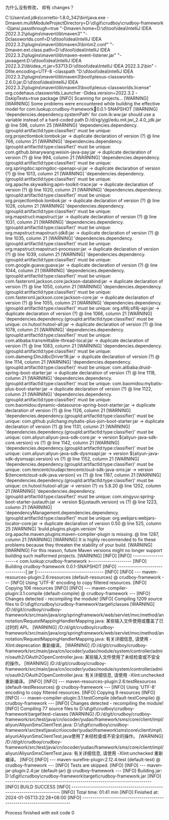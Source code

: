 为什么没有修改， 却有 changes？


C:\Users\xd\.jdks\corretto-1.8.0_342\bin\java.exe -Dmaven.multiModuleProjectDirectory=D:\d\git\crudboy\crudboy-framework -Djansi.passthrough=true "-Dmaven.home=D:\d\tool\idea\IntelliJ IDEA 2022.3.2\plugins\maven\lib\maven3" "-Dclassworlds.conf=D:\d\tool\idea\IntelliJ IDEA 2022.3.2\plugins\maven\lib\maven3\bin\m2.conf" "-Dmaven.ext.class.path=D:\d\tool\idea\IntelliJ IDEA 2022.3.2\plugins\maven\lib\maven-event-listener.jar" "-javaagent:D:\d\tool\idea\IntelliJ IDEA 2022.3.2\lib\idea_rt.jar=53713:D:\d\tool\idea\IntelliJ IDEA 2022.3.2\bin" -Dfile.encoding=UTF-8 -classpath "D:\d\tool\idea\IntelliJ IDEA 2022.3.2\plugins\maven\lib\maven3\boot\plexus-classworlds-2.6.0.jar;D:\d\tool\idea\IntelliJ IDEA 2022.3.2\plugins\maven\lib\maven3\boot\plexus-classworlds.license" org.codehaus.classworlds.Launcher -Didea.version=2022.3.2 -DskipTests=true package
[INFO] Scanning for projects...
[WARNING]
[WARNING] Some problems were encountered while building the effective model for com.luokup:crudboy-framework:jar:0.0.1-SNAPSHOT
[WARNING] 'dependencies.dependency.systemPath' for com.lk:ww:jar should use a variable instead of a hard-coded path D:/d/xg/yjgl/edu.mit.jwi_2.4.0_jdk.jar @ line 598, column 25
[WARNING] 'dependencies.dependency.(groupId:artifactId:type:classifier)' must be unique: org.projectlombok:lombok:jar -> duplicate declaration of version (?) @ line 766, column 21
[WARNING] 'dependencies.dependency.(groupId:artifactId:type:classifier)' must be unique: com.github.binarywang:weixin-java-pay:jar -> duplicate declaration of version (?) @ line 994, column 21
[WARNING] 'dependencies.dependency.(groupId:artifactId:type:classifier)' must be unique: org.springdoc:springdoc-openapi-ui:jar -> duplicate declaration of version (?) @ line 1013, column 21
[WARNING] 'dependencies.dependency.(groupId:artifactId:type:classifier)' must be unique: org.apache.skywalking:apm-toolkit-trace:jar -> duplicate declaration of version (?) @ line 1020, column 21
[WARNING] 'dependencies.dependency.(groupId:artifactId:type:classifier)' must be unique: org.projectlombok:lombok:jar -> duplicate declaration of version (?) @ line 1026, column 21
[WARNING] 'dependencies.dependency.(groupId:artifactId:type:classifier)' must be unique: org.mapstruct:mapstruct:jar -> duplicate declaration of version (?) @ line 1031, column 21
[WARNING] 'dependencies.dependency.(groupId:artifactId:type:classifier)' must be unique: org.mapstruct:mapstruct-jdk8:jar -> duplicate declaration of version (?) @ line 1035, column 21
[WARNING] 'dependencies.dependency.(groupId:artifactId:type:classifier)' must be unique: org.mapstruct:mapstruct-processor:jar -> duplicate declaration of version (?) @ line 1039, column 21
[WARNING] 'dependencies.dependency.(groupId:artifactId:type:classifier)' must be unique: com.google.guava:guava:jar -> duplicate declaration of version (?) @ line 1044, column 21
[WARNING] 'dependencies.dependency.(groupId:artifactId:type:classifier)' must be unique: com.fasterxml.jackson.core:jackson-databind:jar -> duplicate declaration of version (?) @ line 1050, column 21
[WARNING] 'dependencies.dependency.(groupId:artifactId:type:classifier)' must be unique: com.fasterxml.jackson.core:jackson-core:jar -> duplicate declaration of version (?) @ line 1055, column 21
[WARNING] 'dependencies.dependency.(groupId:artifactId:type:classifier)' must be unique: org.slf4j:slf4j-api:jar -> duplicate declaration of version (?) @ line 1066, column 21
[WARNING] 'dependencies.dependency.(groupId:artifactId:type:classifier)' must be unique: cn.hutool:hutool-all:jar -> duplicate declaration of version (?) @ line 1078, column 21
[WARNING] 'dependencies.dependency.(groupId:artifactId:type:classifier)' must be unique: com.alibaba:transmittable-thread-local:jar -> duplicate declaration of version (?) @ line 1083, column 21
[WARNING] 'dependencies.dependency.(groupId:artifactId:type:classifier)' must be unique: com.dameng:DmJdbcDriver18:jar -> duplicate declaration of version (?) @ line 1114, column 21
[WARNING] 'dependencies.dependency.(groupId:artifactId:type:classifier)' must be unique: com.alibaba:druid-spring-boot-starter:jar -> duplicate declaration of version (?) @ line 1118, column 21
[WARNING] 'dependencies.dependency.(groupId:artifactId:type:classifier)' must be unique: com.baomidou:mybatis-plus-boot-starter:jar -> duplicate declaration of version (?) @ line 1122, column 21
[WARNING] 'dependencies.dependency.(groupId:artifactId:type:classifier)' must be unique: com.baomidou:dynamic-datasource-spring-boot-starter:jar -> duplicate declaration of version (?) @ line 1126, column 21
[WARNING] 'dependencies.dependency.(groupId:artifactId:type:classifier)' must be unique: com.github.yulichang:mybatis-plus-join-boot-starter:jar -> duplicate declaration of version (?) @ line 1131, column 21
[WARNING] 'dependencies.dependency.(groupId:artifactId:type:classifier)' must be unique: com.aliyun:aliyun-java-sdk-core:jar -> version ${aliyun-java-sdk-core.version} vs (?) @ line 1142, column 21
[WARNING] 'dependencies.dependency.(groupId:artifactId:type:classifier)' must be unique: com.aliyun:aliyun-java-sdk-dysmsapi:jar -> version ${aliyun-java-sdk-dysmsapi.version} vs (?) @ line 1152, column 21
[WARNING] 'dependencies.dependency.(groupId:artifactId:type:classifier)' must be unique: com.tencentcloudapi:tencentcloud-sdk-java-sms:jar -> version ${tencentcloud-sdk-java.version} vs (?) @ line 1187, column 21
[WARNING] 'dependencies.dependency.(groupId:artifactId:type:classifier)' must be unique: cn.hutool:hutool-all:jar -> version (?) vs 5.8.20 @ line 1202, column 21
[WARNING] 'dependencies.dependency.(groupId:artifactId:type:classifier)' must be unique: com.xingyuv:spring-boot-starter-justauth:jar -> version ${justauth.version} vs (?) @ line 1223, column 21
[WARNING] 'dependencyManagement.dependencies.dependency.(groupId:artifactId:type:classifier)' must be unique: org.webjars:webjars-locator-core:jar -> duplicate declaration of version 0.50 @ line 525, column 25
[WARNING] 'build.plugins.plugin.version' for org.apache.maven.plugins:maven-compiler-plugin is missing. @ line 1287, column 21
[WARNING]
[WARNING] It is highly recommended to fix these problems because they threaten the stability of your build.
[WARNING]
[WARNING] For this reason, future Maven versions might no longer support building such malformed projects.
[WARNING]
[INFO]
[INFO] --------------------< com.luokup:crudboy-framework >--------------------
[INFO] Building crudboy-framework 0.0.1-SNAPSHOT
[INFO] --------------------------------[ jar ]---------------------------------
[INFO]
[INFO] --- maven-resources-plugin:2.6:resources (default-resources) @ crudboy-framework ---
[INFO] Using 'UTF-8' encoding to copy filtered resources.
[INFO] Copying 106 resources
[INFO]
[INFO] --- maven-compiler-plugin:3.1:compile (default-compile) @ crudboy-framework ---
[INFO] Changes detected - recompiling the module!
[INFO] Compiling 1209 source files to D:\d\git\crudboy\crudboy-framework\target\classes
[WARNING] /D:/d/git/crudboy/crudboy-framework/src/main/java/org/springframework/web/servlet/mvc/method/annotation/RequestMappingHandlerMapping.java: 某些输入文件使用或覆盖了已过时的 API。
[WARNING] /D:/d/git/crudboy/crudboy-framework/src/main/java/org/springframework/web/servlet/mvc/method/annotation/RequestMappingHandlerMapping.java: 有关详细信息, 请使用 -Xlint:deprecation 重新编译。
[WARNING] /D:/d/git/crudboy/crudboy-framework/src/main/java/cn/iocoder/yudao/module/system/controller/admin/oauth2/OAuth2OpenController.java: 某些输入文件使用了未经检查或不安全的操作。
[WARNING] /D:/d/git/crudboy/crudboy-framework/src/main/java/cn/iocoder/yudao/module/system/controller/admin/oauth2/OAuth2OpenController.java: 有关详细信息, 请使用 -Xlint:unchecked 重新编译。
[INFO]
[INFO] --- maven-resources-plugin:2.6:testResources (default-testResources) @ crudboy-framework ---
[INFO] Using 'UTF-8' encoding to copy filtered resources.
[INFO] Copying 9 resources
[INFO]
[INFO] --- maven-compiler-plugin:3.1:testCompile (default-testCompile) @ crudboy-framework ---
[INFO] Changes detected - recompiling the module!
[INFO] Compiling 77 source files to D:\d\git\crudboy\crudboy-framework\target\test-classes
[WARNING] /D:/d/git/crudboy/crudboy-framework/src/test/java/cn/iocoder/yudao/framework/sms/core/client/impl/aliyun/AliyunSmsClientTest.java: D:\d\git\crudboy\crudboy-framework\src\test\java\cn\iocoder\yudao\framework\sms\core\client\impl\aliyun\AliyunSmsClientTest.java使用了未经检查或不安全的操作。
[WARNING] /D:/d/git/crudboy/crudboy-framework/src/test/java/cn/iocoder/yudao/framework/sms/core/client/impl/aliyun/AliyunSmsClientTest.java: 有关详细信息, 请使用 -Xlint:unchecked 重新编译。
[INFO]
[INFO] --- maven-surefire-plugin:2.12.4:test (default-test) @ crudboy-framework ---
[INFO] Tests are skipped.
[INFO]
[INFO] --- maven-jar-plugin:2.4:jar (default-jar) @ crudboy-framework ---
[INFO] Building jar: D:\d\git\crudboy\crudboy-framework\target\crudboy-framework.jar
[INFO] ------------------------------------------------------------------------
[INFO] BUILD SUCCESS
[INFO] ------------------------------------------------------------------------
[INFO] Total time:  01:41 min
[INFO] Finished at: 2024-01-05T13:22:28+08:00
[INFO] ------------------------------------------------------------------------

Process finished with exit code 0
